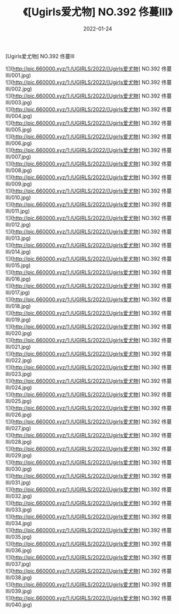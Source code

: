 ﻿---
layout: post
title:  《[Ugirls爱尤物] NO.392 佟蔓Ⅲ》
date:   2022-01-24
img: http://pic.660000.xyz/1:/UGIRLS/2022/[Ugirls爱尤物] NO.392 佟蔓Ⅲ/000.jpg
categories: [美女, 清纯, 唯美]
---

[Ugirls爱尤物] NO.392 佟蔓Ⅲ

 ![](http://pic.660000.xyz/1:/UGIRLS/2022/[Ugirls爱尤物] NO.392 佟蔓Ⅲ/001.jpg) <br>![](http://pic.660000.xyz/1:/UGIRLS/2022/[Ugirls爱尤物] NO.392 佟蔓Ⅲ/002.jpg) <br>![](http://pic.660000.xyz/1:/UGIRLS/2022/[Ugirls爱尤物] NO.392 佟蔓Ⅲ/003.jpg) <br>![](http://pic.660000.xyz/1:/UGIRLS/2022/[Ugirls爱尤物] NO.392 佟蔓Ⅲ/004.jpg) <br>![](http://pic.660000.xyz/1:/UGIRLS/2022/[Ugirls爱尤物] NO.392 佟蔓Ⅲ/005.jpg) <br>![](http://pic.660000.xyz/1:/UGIRLS/2022/[Ugirls爱尤物] NO.392 佟蔓Ⅲ/006.jpg) <br>![](http://pic.660000.xyz/1:/UGIRLS/2022/[Ugirls爱尤物] NO.392 佟蔓Ⅲ/007.jpg) <br>![](http://pic.660000.xyz/1:/UGIRLS/2022/[Ugirls爱尤物] NO.392 佟蔓Ⅲ/008.jpg) <br>![](http://pic.660000.xyz/1:/UGIRLS/2022/[Ugirls爱尤物] NO.392 佟蔓Ⅲ/009.jpg) <br>![](http://pic.660000.xyz/1:/UGIRLS/2022/[Ugirls爱尤物] NO.392 佟蔓Ⅲ/010.jpg) <br>![](http://pic.660000.xyz/1:/UGIRLS/2022/[Ugirls爱尤物] NO.392 佟蔓Ⅲ/011.jpg) <br>![](http://pic.660000.xyz/1:/UGIRLS/2022/[Ugirls爱尤物] NO.392 佟蔓Ⅲ/012.jpg) <br>![](http://pic.660000.xyz/1:/UGIRLS/2022/[Ugirls爱尤物] NO.392 佟蔓Ⅲ/013.jpg) <br>![](http://pic.660000.xyz/1:/UGIRLS/2022/[Ugirls爱尤物] NO.392 佟蔓Ⅲ/014.jpg) <br>![](http://pic.660000.xyz/1:/UGIRLS/2022/[Ugirls爱尤物] NO.392 佟蔓Ⅲ/015.jpg) <br>![](http://pic.660000.xyz/1:/UGIRLS/2022/[Ugirls爱尤物] NO.392 佟蔓Ⅲ/016.jpg) <br>![](http://pic.660000.xyz/1:/UGIRLS/2022/[Ugirls爱尤物] NO.392 佟蔓Ⅲ/017.jpg) <br>![](http://pic.660000.xyz/1:/UGIRLS/2022/[Ugirls爱尤物] NO.392 佟蔓Ⅲ/018.jpg) <br>![](http://pic.660000.xyz/1:/UGIRLS/2022/[Ugirls爱尤物] NO.392 佟蔓Ⅲ/019.jpg) <br>![](http://pic.660000.xyz/1:/UGIRLS/2022/[Ugirls爱尤物] NO.392 佟蔓Ⅲ/020.jpg) <br>![](http://pic.660000.xyz/1:/UGIRLS/2022/[Ugirls爱尤物] NO.392 佟蔓Ⅲ/021.jpg) <br>![](http://pic.660000.xyz/1:/UGIRLS/2022/[Ugirls爱尤物] NO.392 佟蔓Ⅲ/022.jpg) <br>![](http://pic.660000.xyz/1:/UGIRLS/2022/[Ugirls爱尤物] NO.392 佟蔓Ⅲ/023.jpg) <br>![](http://pic.660000.xyz/1:/UGIRLS/2022/[Ugirls爱尤物] NO.392 佟蔓Ⅲ/024.jpg) <br>![](http://pic.660000.xyz/1:/UGIRLS/2022/[Ugirls爱尤物] NO.392 佟蔓Ⅲ/025.jpg) <br>![](http://pic.660000.xyz/1:/UGIRLS/2022/[Ugirls爱尤物] NO.392 佟蔓Ⅲ/026.jpg) <br>![](http://pic.660000.xyz/1:/UGIRLS/2022/[Ugirls爱尤物] NO.392 佟蔓Ⅲ/027.jpg) <br>![](http://pic.660000.xyz/1:/UGIRLS/2022/[Ugirls爱尤物] NO.392 佟蔓Ⅲ/028.jpg) <br>![](http://pic.660000.xyz/1:/UGIRLS/2022/[Ugirls爱尤物] NO.392 佟蔓Ⅲ/029.jpg) <br>![](http://pic.660000.xyz/1:/UGIRLS/2022/[Ugirls爱尤物] NO.392 佟蔓Ⅲ/030.jpg) <br>![](http://pic.660000.xyz/1:/UGIRLS/2022/[Ugirls爱尤物] NO.392 佟蔓Ⅲ/031.jpg) <br>![](http://pic.660000.xyz/1:/UGIRLS/2022/[Ugirls爱尤物] NO.392 佟蔓Ⅲ/032.jpg) <br>![](http://pic.660000.xyz/1:/UGIRLS/2022/[Ugirls爱尤物] NO.392 佟蔓Ⅲ/033.jpg) <br>![](http://pic.660000.xyz/1:/UGIRLS/2022/[Ugirls爱尤物] NO.392 佟蔓Ⅲ/034.jpg) <br>![](http://pic.660000.xyz/1:/UGIRLS/2022/[Ugirls爱尤物] NO.392 佟蔓Ⅲ/035.jpg) <br>![](http://pic.660000.xyz/1:/UGIRLS/2022/[Ugirls爱尤物] NO.392 佟蔓Ⅲ/036.jpg) <br>![](http://pic.660000.xyz/1:/UGIRLS/2022/[Ugirls爱尤物] NO.392 佟蔓Ⅲ/037.jpg) <br>![](http://pic.660000.xyz/1:/UGIRLS/2022/[Ugirls爱尤物] NO.392 佟蔓Ⅲ/038.jpg) <br>![](http://pic.660000.xyz/1:/UGIRLS/2022/[Ugirls爱尤物] NO.392 佟蔓Ⅲ/039.jpg) <br>![](http://pic.660000.xyz/1:/UGIRLS/2022/[Ugirls爱尤物] NO.392 佟蔓Ⅲ/040.jpg) <br>